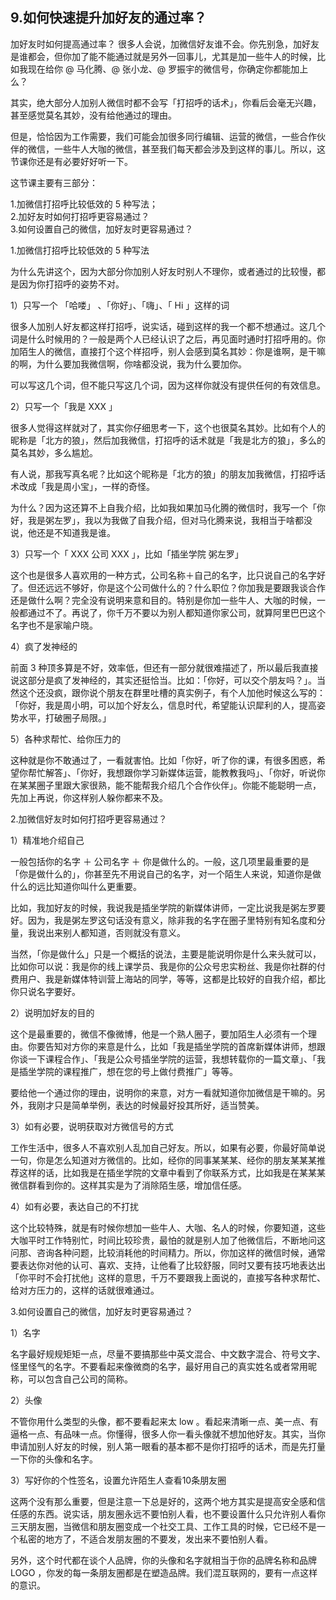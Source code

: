 ## 9.如何快速提升加好友的通过率？
加好友时如何提高通过率？ 很多人会说，加微信好友谁不会。你先别急，加好友是谁都会，但你加了能不能通过就是另外一回事儿，尤其是加一些牛人的时候，比如我现在给你 @ 马化腾、@ 张小龙、@ 罗振宇的微信号，你确定你都能加上么？


其实，绝大部分人加别人微信时都不会写「打招呼的话术」，你看后会毫无兴趣，甚至感觉莫名其妙，没有给他通过的理由。


但是，恰恰因为工作需要，我们可能会加很多同行编辑、运营的微信，一些合作伙伴的微信，一些牛人大咖的微信，甚至我们每天都会涉及到这样的事儿。所以，这节课你还是有必要好好听一下。


这节课主要有三部分：


1.加微信打招呼比较低效的 5 种写法；  
2.加好友时如何打招呼更容易通过？  
3.如何设置自己的微信，加好友时更容易通过？ 


1.加微信打招呼比较低效的 5 种写法 


为什么先讲这个，因为大部分你加别人好友时别人不理你，或者通过的比较慢，都是因为你打招呼的姿势不对。


1）只写一个 「哈喽」 、「你好」、「嗨」、「 Hi 」这样的词


很多人加别人好友都这样打招呼，说实话，碰到这样的我一个都不想通过。这几个词是什么时候用的？一般是两个人已经认识了之后，再见面时通时打招呼用的。你加陌生人的微信，直接打个这个样招呼，别人会感到莫名其妙：你是谁啊，是干嘛的啊，为什么要加我微信啊，你啥都没说，我为什么要加你。


可以写这几个词，但不能只写这几个词，因为这样你就没有提供任何的有效信息。


2）只写一个「我是 XXX 」


很多人觉得这样就对了，其实你仔细思考一下，这个也很莫名其妙。比如有个人的昵称是「北方的狼」，然后加我微信，打招呼的话术就是「我是北方的狼」，多么的莫名其妙，多么尴尬。


有人说，那我写真名呢？比如这个昵称是「北方的狼」的朋友加我微信，打招呼话术改成「我是周小宝」，一样的奇怪。


为什么？因为这还算不上自我介绍，比如我如果加马化腾的微信时，我写一个「你好，我是粥左罗」，我以为我做了自我介绍，但对马化腾来说，我相当于啥都没说，他还是不知道我是谁。


3）只写一个「 XXX 公司 XXX 」，比如「插坐学院 粥左罗」


这个也是很多人喜欢用的一种方式，公司名称＋自己的名字，比只说自己的名字好了。但还远远不够好，你是这个公司做什么的？什么职位？你加我是要跟我谈合作还是做什么啊？完全没有说明来意和目的。特别是你加一些牛人、大咖的时候，一般都通过不了。再说了，你千万不要以为别人都知道你家公司，就算阿里巴巴这个名字也不是家喻户晓。


4）疯了发神经的


前面 3 种顶多算是不好，效率低，但还有一部分就很难描述了，所以最后我直接说这部分是疯了发神经的，其实还挺恰当。比如：「你好，可以交个朋友吗？」。当然这个还没疯，跟你说个朋友在群里吐槽的真实例子，有个人加他时候这么写的：「你好，我是周小明，可以加个好友么，信息时代，希望能认识犀利的人，提高姿势水平，打破圈子局限。」 


5）各种求帮忙、给你压力的


这种就是你不敢通过了，一看就害怕。比如「你好，听了你的课，有很多困惑，希望你帮忙解答」、「你好，我想跟你学习新媒体运营，能教教我吗」、「你好，听说你在某某圈子里跟大家很熟，能不能帮我介绍几个合作伙伴」。你能不能聪明一点，先加上再说，你这样别人躲你都来不及。 


2.加微信好友时如何打招呼更容易通过？


1）精准地介绍自己


一般包括你的名字 ＋ 公司名字 ＋ 你是做什么的。一般，这几项里最重要的是「你是做什么的」，你甚至先不用说自己的名字，对一个陌生人来说，知道你是做什么的远比知道你叫什么更重要。


比如，我加好友的时候，我说我是插坐学院的新媒体讲师，一定比说我是粥左罗要好。因为，我是粥左罗这句话没有意义，除非我的名字在圈子里特别有知名度和分量，我说出来别人都知道，否则就没有意义。


当然，「你是做什么」只是一个概括的说法，主要是能说明你是什么来头就可以，比如你可以说：我是你的线上课学员、我是你的公众号忠实粉丝、我是你社群的付费用户、我是新媒体特训营上海站的同学，等等，这都是比较好的自我介绍，都比你只说名字要好。


2）说明加好友的目的


这个是最重要的，微信不像微博，他是一个熟人圈子，要加陌生人必须有一个理由。你要告知对方你的来意是什么，比如「我是插坐学院的首席新媒体讲师，想跟你谈一下课程合作」、「我是公众号插坐学院的运营，我想转载你的一篇文章」、「我是插坐学院的课程推广，想在您的号上做付费推广」等等。


要给他一个通过你的理由，说明你的来意，对方一看就知道你加微信是干嘛的。另外，我刚才只是简单举例，表达的时候最好投其所好，适当赞美。


3）如有必要，说明获取对方微信号的方式


工作生活中，很多人不喜欢别人乱加自己好友。所以，如果有必要，你最好简单说一句，你是怎么知道对方微信的。比如，经你的同事某某某、经你的朋友某某某推荐这样的话，比如我是在插坐学院的文章中看到了你联系方式，比如我是在某某某微信群看到你的。这样其实是为了消除陌生感，增加信任感。


4）如有必要，表达自己的不打扰


这个比较特殊，就是有时候你想加一些牛人、大咖、名人的时候，你要知道，这些大咖平时工作特别忙，时间比较珍贵，最怕的就是别人加了他微信后，不断地问这问那、咨询各种问题，比较消耗他的时间精力。所以，你加这样的微信时候，通常要表达你对他的认可、喜欢、支持，让他看了比较舒服，同时又要有技巧地表达出「你平时不会打扰他」这样的意思，千万不要跟我上面说的，直接写各种求帮忙、给对方压力的，这样的话就很难通过。


3.如何设置自己的微信，加好友时更容易通过？


1）名字


名字最好规规矩矩一点，尽量不要搞那些中英文混合、中文数字混合、符号文字、怪里怪气的名字。不要看起来像微商的名字，最好用自己的真实姓名或者常用昵称，可以包含自己公司的简称。


2）头像


不管你用什么类型的头像，都不要看起来太 low 。看起来清晰一点、美一点、有逼格一点、有品味一点。你懂得，很多人你一看头像就不想加他好友。其实，当你申请加别人好友的时候，别人第一眼看的基本都不是你打招呼的话术，而是先打量一下你的头像和名字。


3）写好你的个性签名，设置允许陌生人查看10条朋友圈


这两个没有那么重要，但是注意一下总是好的，这两个地方其实是提高安全感和信任感的东西。说实话，朋友圈永远不要怕别人看，也不要设置什么只允许别人看你三天朋友圈，当微信和朋友圈变成一个社交工具、工作工具的时候，它已经不是一个私密的地方了，不适合发朋友圈的不要发，发出来不要怕别人看。


另外，这个时代都在谈个人品牌，你的头像和名字就相当于你的品牌名称和品牌 LOGO ，你发的每一条朋友圈都是在塑造品牌。我们混互联网的，要有一点这样的意识。

